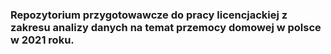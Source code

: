 ### Repozytorium przygotowawcze do pracy licencjackiej z zakresu analizy danych na temat przemocy domowej w polsce w 2021 roku.
